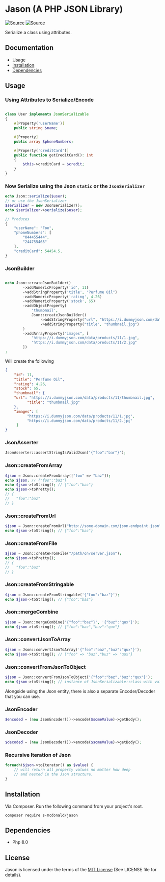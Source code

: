 # Jason (A PHP JSON Library)
[![Source](https://img.shields.io/badge/source-S_McDonald-blue.svg)](https://github.com/s-mcdonald/Jason)
[![Source](https://img.shields.io/badge/license-MIT-gold.svg)](https://github.com/s-mcdonald/Jason)

Serialize a class using attributes.

## Documentation

* [Usage](#Usage)
* [Installation](#installation)
* [Dependencies](#dependencies)

## Usage
### Using Attributes to Serialize/Encode
```php

class User implements JsonSerializable
{
    #[Property('userName')]
    public string $name;

    #[Property]
    public array $phoneNumbers;

    #[Property('creditCard')]
    public function getCreditCard(): int
    {
        $this->creditCard = $credit;
    }
}
```

### Now Serialize using the Json `static` or the `JsonSerializer`
```php
echo Json::serialize($user);
// or use the JsonSerializer
$serializer = new JsonSerializer();
echo $serializer->serialize($user);

// Produces
{
    "userName": "Foo",
    "phoneNumbers": [
        "044455444",
        "244755465"
    ],
    "creditCard": 54454.5,
}
```

### JsonBuilder

```php

echo Json::createJsonBuilder()
        ->addNumericProperty('id', 11)
        ->addStringProperty('title', "Perfume Oil")
        ->addNumericProperty('rating', 4.26)
        ->addNumericProperty('stock', 65)
        ->addObjectProperty(
            'thumbnail',
            Json::createJsonBuilder()
                ->addStringProperty("url", "https://i.dummyjson.com/data/products/11/thumbnail.jpg")
                ->addStringProperty("title", "thumbnail.jpg")
        )
        ->addArrayProperty("images", [
            "https://i.dummyjson.com/data/products/11/1.jpg",
            "https://i.dummyjson.com/data/products/11/2.jpg"
        ])
;
```
Will create the following

```json
{
    "id": 11,
    "title": "Perfume Oil",
    "rating": 4.26,
    "stock": 65,
    "thumbnail": {
    "url": "https://i.dummyjson.com/data/products/11/thumbnail.jpg",
          "title": "thumbnail.jpg"
    },
    "images": [
          "https://i.dummyjson.com/data/products/11/1.jpg",
          "https://i.dummyjson.com/data/products/11/2.jpg"
     ]
}
```

### JsonAsserter

```php
JsonAsserter::assertStringIsValidJson('{"foo":"bar"}');
```


### Json::createFromArray

```php
$json = Json::createFromArray(["foo" => "baz"]);
echo $json; // {"foo":"baz"}
echo $json->toString(); // {"foo":"baz"}
echo $json->toPretty(); 
// {
//   "foo":"baz"
// }
```

### Json::createFromUrl

```php
$json = Json::createFromUrl("http://some-domain.com/json-endpoint.json");
echo $json->toString(); // {"foo":"baz"}
```

### Json::createFromFile

```php
$json = Json::createFromFile("/path/on/server.json");
echo $json->toPretty(); 
// {
//   "foo":"baz"
// }
```


### Json::createFromStringable

```php
$json = Json::createFromStringable('{"foo":"baz"}');
echo $json->toString(); // {"foo":"baz"}
```



### Json::mergeCombine

```php
$json = Json::mergeCombine('{"foo":"baz"}', '{"buz":"qux"}');
echo $json->toString(); // {"foo":"baz","buz":"qux"}
```


### Json::convertJsonToArray

```php
$json = Json::convertJsonToArray('{"foo":"baz","buz":"qux"}');
echo $json->toString(); // ["foo" => "baz","buz" => "qux"}
```


### Json::convertFromJsonToObject

```php
$json = Json::convertFromJsonToObject('{"foo":"baz","buz":"qux"}');
echo $json->toString(); // instance of JsonSerializable::class with values
```

Alongside using the Json entity, there is also a separate Encoder/Decoder that you can use.

### JsonEncoder
```php
$encoded = (new JsonEncoder())->encode($someValue)->getBody();
```

### JsonDecoder
```php
$decoded = (new JsonDecoder())->encode($someValue)->getBody();
```


### Recursive Iteration of Json

```php
foreach($json->toIterator() as $value) {
    // will return all property values no matter how deep
    // and nested in the Json structure.
}
```

<a name="installation"></a>
## Installation

Via Composer. Run the following command from your project's root.

```
composer require s-mcdonald/jason
```

<a name="dependencies"></a>
## Dependencies

*  Php 8.0

## License

Jason is licensed under the terms of the [MIT License](http://opensource.org/licenses/MIT)
(See LICENSE file for details).
